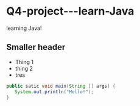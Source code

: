 # Q4-project---learn-Java
learning Java!

## Smaller header

- Thing 1
- thing 2
- tres

```java
public satic void main(String [] args) {
   System.out.println("Hello!");
}
```

